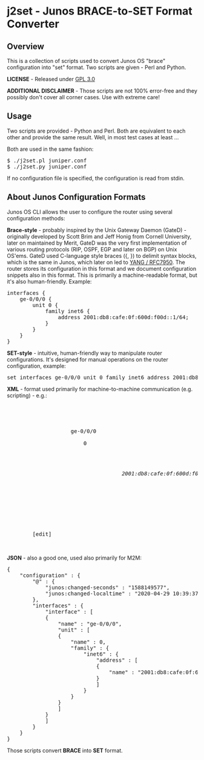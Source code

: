 # j2set - Junos BRACE-to-SET Format Converter

## Overview
This is a collection of scripts used to convert Junos OS "brace" configuration into "set" format.
Two scripts are given - Perl and Python.

**LICENSE** - Released under [GPL 3.0](https://www.gnu.org/licenses/gpl-3.0.en.html)

**ADDITIONAL DISCLAIMER** - Those scripts are not 100% error-free and they possibly don't cover all corner cases.
Use with extreme care!

## Usage
Two scripts are provided - Python and Perl. Both are equivalent to each other and provide the same
result. Well, in most test cases at least ...

Both are used in the same fashion:

<pre>
$ ./j2set.pl juniper.conf
$ ./j2set.py juniper.conf
</pre>

If no configuration file is specified, the configuration is read from stdin.

## About Junos Configuration Formats
Junos OS CLI allows the user to configure the router using several configuration methods:

**Brace-style** - probably inspired by the Unix Gateway Daemon (GateD) - originally developed by
Scott Brim and Jeff Honig from Cornell University, later on maintained by Merit, GateD was the
very first implementation of various routing protocols (RIP, OSPF, EGP and later on BGP) on
Unix OS'ems. GateD used C-language style braces ({, }) to delimit syntax blocks, which is the
same in Junos, which later on led to [YANG / RFC7950](https://tools.ietf.org/html/rfc7950).
The router stores its configuration in this format and we document configuration snippets also
in this format. This is primarily a machine-readable format, but it's also human-friendly.
Example:
<pre>
interfaces {
    ge-0/0/0 {
        unit 0 {
            family inet6 {
                address 2001:db8:cafe:0f:600d:f00d::1/64;
            }
        }
    }
}
</pre>

**SET-style** - intuitive, human-friendly way to manipulate router configurations. It's designed
for manual operations on the router configuration, example:
<pre>
set interfaces ge-0/0/0 unit 0 family inet6 address 2001:db8:cafe:0f:600d:f00d::1/64
</pre>

**XML** - format used primarily for machine-to-machine communication (e.g. scripting) - e.g.:
<pre>
<rpc-reply xmlns:junos="http://xml.juniper.net/junos/18.4R2/junos">
    <configuration junos:changed-seconds="1588149577" junos:changed-localtime="2020-04-29 10:39:37 CEST">
            <interfaces>
                <interface>
                    <name>ge-0/0/0</name>
                    <unit>
                        <name>0</name>
                        <family>
                            <inet6>
                                <address>
                                    <name>2001:db8:cafe:0f:600d:f00d::1/64</name>
                                </address>
                            </inet6>
                        </family>
                    </unit>
                </interface>
            </interfaces>
    </configuration>
    <cli>
        <banner>[edit]</banner>
    </cli>
</rpc-reply>
</pre>

**JSON** - also a good one, used also primarily for M2M:

<pre>
{
    "configuration" : {
        "@" : {
            "junos:changed-seconds" : "1588149577",
            "junos:changed-localtime" : "2020-04-29 10:39:37 CEST"
        },
        "interfaces" : {
            "interface" : [
            {
                "name" : "ge-0/0/0",
                "unit" : [
                {
                    "name" : 0,
                    "family" : {
                        "inet6" : {
                            "address" : [
                            {
                                "name" : "2001:db8:cafe:0f:600d:f00d::1/64"
                            }
                            ]
                        }
                    }
                }
                ]
            }
            ]
        }
    }
}
</pre>

Those scripts convert **BRACE** into **SET** format.

